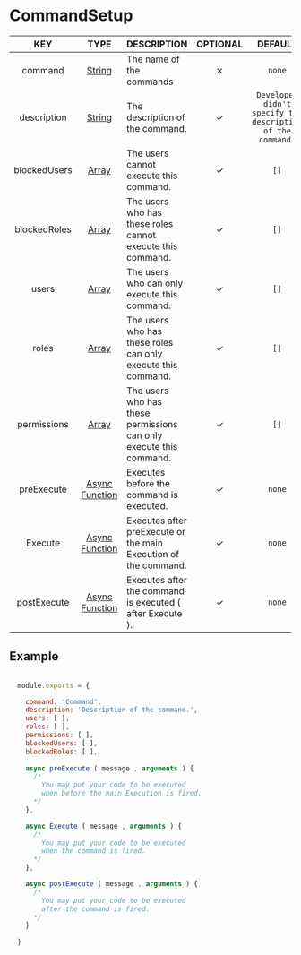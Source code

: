 # CommandSetup

| KEY | TYPE | DESCRIPTION | OPTIONAL | DEFAULT |
| :-: | :--: | ----------- | :------: | :-----: |
| command | [String](https://developer.mozilla.org/en-US/docs/Web/JavaScript/Reference/Global_Objects/String) | The name of the commands | ⨯ | `none` |
| description | [String](https://developer.mozilla.org/en-US/docs/Web/JavaScript/Reference/Global_Objects/String) | The description of the command. | ✓ | `Developer didn't specify the description of the command.` | 
| blockedUsers | [Array](https://developer.mozilla.org/en-US/docs/Web/JavaScript/Reference/Global_Objects/Array/map) | The users cannot execute this command. | ✓ | `[]` |
| blockedRoles | [Array](https://developer.mozilla.org/en-US/docs/Web/JavaScript/Reference/Global_Objects/Array/map) | The users who has these roles cannot execute this command. | ✓ | `[]` |
| users | [Array](https://developer.mozilla.org/en-US/docs/Web/JavaScript/Reference/Global_Objects/Array/map) | The users who can only execute this command. | ✓ | `[]` |
| roles | [Array](https://developer.mozilla.org/en-US/docs/Web/JavaScript/Reference/Global_Objects/Array/map) | The users who has these roles can only execute this command. | ✓ | `[]` |
| permissions | [Array](https://developer.mozilla.org/en-US/docs/Web/JavaScript/Reference/Global_Objects/Array/map) | The users who has these permissions can only execute this command. | ✓ | `[]` |
| preExecute | [Async Function](https://developer.mozilla.org/en-US/docs/Web/JavaScript/Reference/Statements/async_function) | Executes before the command is executed. | ✓ | `none` | 
| Execute | [Async Function](https://developer.mozilla.org/en-US/docs/Web/JavaScript/Reference/Statements/async_function) | Executes after preExecute or the main Execution of the command. | ✓ | `none` | 
| postExecute | [Async Function](https://developer.mozilla.org/en-US/docs/Web/JavaScript/Reference/Statements/async_function) | Executes after the command is executed ( after Execute ). | ✓ | `none` | 

## Example

```js
  
  module.exports = {

    command: 'Command',
    description: 'Description of the command.',
    users: [ ],
    roles: [ ],
    permissions: [ ],
    blockedUsers: [ ],
    blockedRoles: [ ],
  
    async preExecute ( message , arguments ) {
      /*
        You may put your code to be executed
        when before the main Execution is fired.
      */
    },

    async Execute ( message , arguments ) {
      /*
        You may put your code to be executed
        when the command is fired.
      */
    },

    async postExecute ( message , arguments ) {
      /*
        You may put your code to be executed
        after the command is fired.
      */
    }
  
  }
  
```